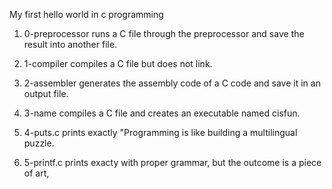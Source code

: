 My first hello world in c programming
1. 0-preprocessor runs a C file through the preprocessor and save the result into another file.

2. 1-compiler compiles a C file but does not link.

3. 2-assembler generates the assembly code of a C code and save it in an output file.

4. 3-name compiles a C file and creates an executable named cisfun.

5. 4-puts.c prints exactly "Programming is like building a multilingual puzzle.

6. 5-printf.c prints exacty with proper grammar, but the outcome is a piece of art,
